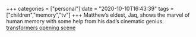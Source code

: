 +++
categories = ["personal"]
date = "2020-10-10T16:43:39"
tags = ["children","memory","tv"]
+++
Matthew’s eldest, Jaq, shows the marvel of human memory with some help from his dad’s cinematic genius. [transformers opening scene](https://youtu.be/sjgVA6M1dYk)

